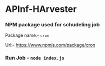 # APInf-HArvester

### NPM package used for schudeling job

Package name:- `cron`

Url:- https://www.npmjs.com/package/cron

### Run Job - `node index.js`
